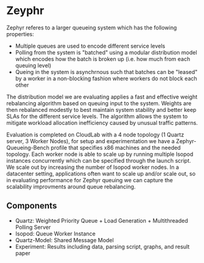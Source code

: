# Zeyphr

Zephyr referes to a larger queueing system which has the following properties:
- Multiple queues are used to encode different service levels
- Polling from the system is "batched" using a modular distribution model which encodes how the batch is broken up (i.e. how much from each queuing level)
- Queing in the system is asynchrnous such that batches can be "leased" by a worker in a non-blocking fashion where workers do not block each other

The distribution model we are evaluating applies a fast and effective weight rebalancing algorithm based on queuing input to the system. Weights are then rebalanced modestly to best maintain system stability and better keep SLAs for the different service levels. The algorithm allows the system to mitigate workload allocation inefficiency caused by unusual traffic patterns.

Evaluation is completed on CloudLab with a 4 node topology (1 Quartz server, 3 Worker Nodes), for setup and experimentation we have a Zephyr-Queueing-Bench profile that specifies x86 machines and the needed topology. Each worker node is able to scale up by running multiple Isopod instances concurrently which can be specified through the launch script. We scale out by increasing the number of Isopod worker nodes. In a datacenter setting, applications often want to scale up and/or scale out, so in evaluating performance for Zephyr queuing we can capture the scalability improvments around queue rebalancing.

## Components

- Quartz: Weighted Priority Queue + Load Generation + Multithreaded Polling Server
- Isopod: Queue Worker Instance
- Quartz-Model: Shared Message Model
- Experiment: Results including data, parsing script, graphs, and result paper
